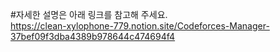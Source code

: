 #자세한 설명은 아래 링크를 참고해 주세요.  
https://clean-xylophone-779.notion.site/Codeforces-Manager-37bef09f3dba4389b978644c474694f4

